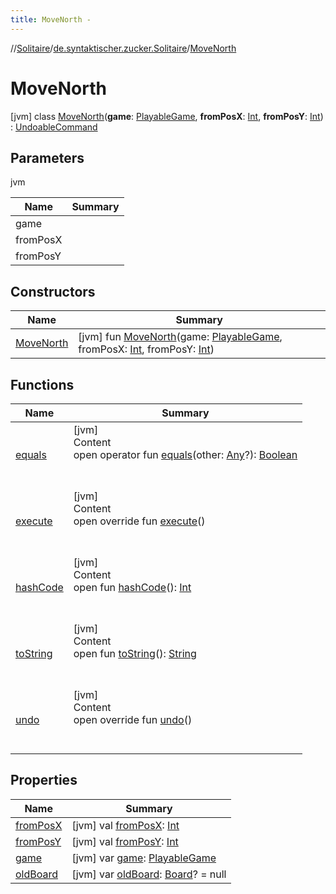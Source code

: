 ```yaml
---
title: MoveNorth -
---
```

//[Solitaire](../../index.md)/[de.syntaktischer.zucker.Solitaire](../index.md)/[MoveNorth](index.md)



# MoveNorth  
 [jvm] class [MoveNorth](index.md)(**game**: [PlayableGame](../-playable-game/index.md), **fromPosX**: [Int](https://kotlinlang.org/api/latest/jvm/stdlib/kotlin/-int/index.html), **fromPosY**: [Int](https://kotlinlang.org/api/latest/jvm/stdlib/kotlin/-int/index.html)) : [UndoableCommand](../-undoable-command/index.md)   


## Parameters  
  
jvm  
  
|  Name|  Summary| 
|---|---|
| <a name="de.syntaktischer.zucker.Solitaire/MoveNorth///PointingToDeclaration/"></a>game| <a name="de.syntaktischer.zucker.Solitaire/MoveNorth///PointingToDeclaration/"></a>
| <a name="de.syntaktischer.zucker.Solitaire/MoveNorth///PointingToDeclaration/"></a>fromPosX| <a name="de.syntaktischer.zucker.Solitaire/MoveNorth///PointingToDeclaration/"></a>
| <a name="de.syntaktischer.zucker.Solitaire/MoveNorth///PointingToDeclaration/"></a>fromPosY| <a name="de.syntaktischer.zucker.Solitaire/MoveNorth///PointingToDeclaration/"></a>
  


## Constructors  
  
|  Name|  Summary| 
|---|---|
| <a name="de.syntaktischer.zucker.Solitaire/MoveNorth/MoveNorth/#de.syntaktischer.zucker.Solitaire.PlayableGame#kotlin.Int#kotlin.Int/PointingToDeclaration/"></a>[MoveNorth](-move-north.md)| <a name="de.syntaktischer.zucker.Solitaire/MoveNorth/MoveNorth/#de.syntaktischer.zucker.Solitaire.PlayableGame#kotlin.Int#kotlin.Int/PointingToDeclaration/"></a> [jvm] fun [MoveNorth](-move-north.md)(game: [PlayableGame](../-playable-game/index.md), fromPosX: [Int](https://kotlinlang.org/api/latest/jvm/stdlib/kotlin/-int/index.html), fromPosY: [Int](https://kotlinlang.org/api/latest/jvm/stdlib/kotlin/-int/index.html))   <br>


## Functions  
  
|  Name|  Summary| 
|---|---|
| <a name="kotlin/Any/equals/#kotlin.Any?/PointingToDeclaration/"></a>[equals](../-undoable-command/index.md#%5Bkotlin%2FAny%2Fequals%2F%23kotlin.Any%3F%2FPointingToDeclaration%2F%5D%2FFunctions%2F-1936331503)| <a name="kotlin/Any/equals/#kotlin.Any?/PointingToDeclaration/"></a>[jvm]  <br>Content  <br>open operator fun [equals](../-undoable-command/index.md#%5Bkotlin%2FAny%2Fequals%2F%23kotlin.Any%3F%2FPointingToDeclaration%2F%5D%2FFunctions%2F-1936331503)(other: [Any](https://kotlinlang.org/api/latest/jvm/stdlib/kotlin/-any/index.html)?): [Boolean](https://kotlinlang.org/api/latest/jvm/stdlib/kotlin/-boolean/index.html)  <br><br><br>
| <a name="de.syntaktischer.zucker.Solitaire/MoveNorth/execute/#/PointingToDeclaration/"></a>[execute](execute.md)| <a name="de.syntaktischer.zucker.Solitaire/MoveNorth/execute/#/PointingToDeclaration/"></a>[jvm]  <br>Content  <br>open override fun [execute](execute.md)()  <br><br><br>
| <a name="kotlin/Any/hashCode/#/PointingToDeclaration/"></a>[hashCode](../-undoable-command/index.md#%5Bkotlin%2FAny%2FhashCode%2F%23%2FPointingToDeclaration%2F%5D%2FFunctions%2F-1936331503)| <a name="kotlin/Any/hashCode/#/PointingToDeclaration/"></a>[jvm]  <br>Content  <br>open fun [hashCode](../-undoable-command/index.md#%5Bkotlin%2FAny%2FhashCode%2F%23%2FPointingToDeclaration%2F%5D%2FFunctions%2F-1936331503)(): [Int](https://kotlinlang.org/api/latest/jvm/stdlib/kotlin/-int/index.html)  <br><br><br>
| <a name="kotlin/Any/toString/#/PointingToDeclaration/"></a>[toString](../-undoable-command/index.md#%5Bkotlin%2FAny%2FtoString%2F%23%2FPointingToDeclaration%2F%5D%2FFunctions%2F-1936331503)| <a name="kotlin/Any/toString/#/PointingToDeclaration/"></a>[jvm]  <br>Content  <br>open fun [toString](../-undoable-command/index.md#%5Bkotlin%2FAny%2FtoString%2F%23%2FPointingToDeclaration%2F%5D%2FFunctions%2F-1936331503)(): [String](https://kotlinlang.org/api/latest/jvm/stdlib/kotlin/-string/index.html)  <br><br><br>
| <a name="de.syntaktischer.zucker.Solitaire/MoveNorth/undo/#/PointingToDeclaration/"></a>[undo](undo.md)| <a name="de.syntaktischer.zucker.Solitaire/MoveNorth/undo/#/PointingToDeclaration/"></a>[jvm]  <br>Content  <br>open override fun [undo](undo.md)()  <br><br><br>


## Properties  
  
|  Name|  Summary| 
|---|---|
| <a name="de.syntaktischer.zucker.Solitaire/MoveNorth/fromPosX/#/PointingToDeclaration/"></a>[fromPosX](from-pos-x.md)| <a name="de.syntaktischer.zucker.Solitaire/MoveNorth/fromPosX/#/PointingToDeclaration/"></a> [jvm] val [fromPosX](from-pos-x.md): [Int](https://kotlinlang.org/api/latest/jvm/stdlib/kotlin/-int/index.html)   <br>
| <a name="de.syntaktischer.zucker.Solitaire/MoveNorth/fromPosY/#/PointingToDeclaration/"></a>[fromPosY](from-pos-y.md)| <a name="de.syntaktischer.zucker.Solitaire/MoveNorth/fromPosY/#/PointingToDeclaration/"></a> [jvm] val [fromPosY](from-pos-y.md): [Int](https://kotlinlang.org/api/latest/jvm/stdlib/kotlin/-int/index.html)   <br>
| <a name="de.syntaktischer.zucker.Solitaire/MoveNorth/game/#/PointingToDeclaration/"></a>[game](game.md)| <a name="de.syntaktischer.zucker.Solitaire/MoveNorth/game/#/PointingToDeclaration/"></a> [jvm] var [game](game.md): [PlayableGame](../-playable-game/index.md)   <br>
| <a name="de.syntaktischer.zucker.Solitaire/MoveNorth/oldBoard/#/PointingToDeclaration/"></a>[oldBoard](old-board.md)| <a name="de.syntaktischer.zucker.Solitaire/MoveNorth/oldBoard/#/PointingToDeclaration/"></a> [jvm] var [oldBoard](old-board.md): [Board](../-board/index.md)? = null   <br>

